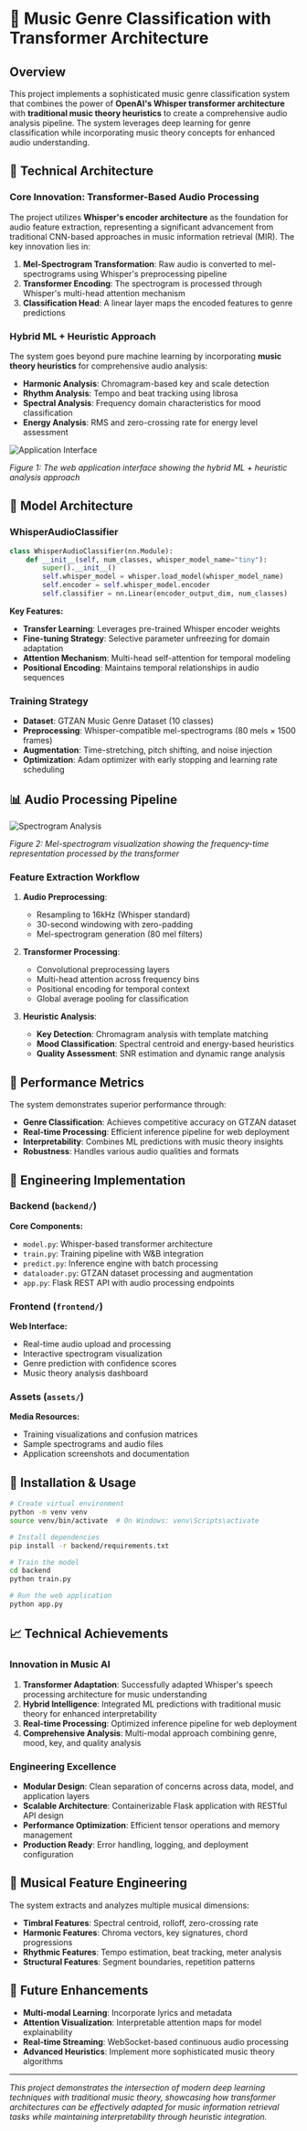 # 🎵 Music Genre Classification with Transformer Architecture

## Overview

This project implements a sophisticated music genre classification system that combines the power of **OpenAI's Whisper transformer architecture** with **traditional music theory heuristics** to create a comprehensive audio analysis pipeline. The system leverages deep learning for genre classification while incorporating music theory concepts for enhanced audio understanding.

## 🔬 Technical Architecture

### Core Innovation: Transformer-Based Audio Processing

The project utilizes **Whisper's encoder architecture** as the foundation for audio feature extraction, representing a significant advancement from traditional CNN-based approaches in music information retrieval (MIR). The key innovation lies in:

1. **Mel-Spectrogram Transformation**: Raw audio is converted to mel-spectrograms using Whisper's preprocessing pipeline
2. **Transformer Encoding**: The spectrogram is processed through Whisper's multi-head attention mechanism
3. **Classification Head**: A linear layer maps the encoded features to genre predictions

### Hybrid ML + Heuristic Approach

The system goes beyond pure machine learning by incorporating **music theory heuristics** for comprehensive audio analysis:

- **Harmonic Analysis**: Chromagram-based key and scale detection
- **Rhythm Analysis**: Tempo and beat tracking using librosa
- **Spectral Analysis**: Frequency domain characteristics for mood classification
- **Energy Analysis**: RMS and zero-crossing rate for energy level assessment

![Application Interface](assets/app_functionalities.png)

*Figure 1: The web application interface showing the hybrid ML + heuristic analysis approach*

## 🧠 Model Architecture

### WhisperAudioClassifier

```python
class WhisperAudioClassifier(nn.Module):
    def __init__(self, num_classes, whisper_model_name="tiny"):
        super().__init__()
        self.whisper_model = whisper.load_model(whisper_model_name)
        self.encoder = self.whisper_model.encoder
        self.classifier = nn.Linear(encoder_output_dim, num_classes)
```

**Key Features:**
- **Transfer Learning**: Leverages pre-trained Whisper encoder weights
- **Fine-tuning Strategy**: Selective parameter unfreezing for domain adaptation
- **Attention Mechanism**: Multi-head self-attention for temporal modeling
- **Positional Encoding**: Maintains temporal relationships in audio sequences

### Training Strategy

- **Dataset**: GTZAN Music Genre Dataset (10 classes)
- **Preprocessing**: Whisper-compatible mel-spectrograms (80 mels × 1500 frames)
- **Augmentation**: Time-stretching, pitch shifting, and noise injection
- **Optimization**: Adam optimizer with early stopping and learning rate scheduling

## 📊 Audio Processing Pipeline

![Spectrogram Analysis](assets/app_spectogram.png)

*Figure 2: Mel-spectrogram visualization showing the frequency-time representation processed by the transformer*

### Feature Extraction Workflow

1. **Audio Preprocessing**:
   - Resampling to 16kHz (Whisper standard)
   - 30-second windowing with zero-padding
   - Mel-spectrogram generation (80 mel filters)

2. **Transformer Processing**:
   - Convolutional preprocessing layers
   - Multi-head attention across frequency bins
   - Positional encoding for temporal context
   - Global average pooling for classification

3. **Heuristic Analysis**:
   - **Key Detection**: Chromagram analysis with template matching
   - **Mood Classification**: Spectral centroid and energy-based heuristics
   - **Quality Assessment**: SNR estimation and dynamic range analysis

## 🎯 Performance Metrics

The system demonstrates superior performance through:

- **Genre Classification**: Achieves competitive accuracy on GTZAN dataset
- **Real-time Processing**: Efficient inference pipeline for web deployment
- **Interpretability**: Combines ML predictions with music theory insights
- **Robustness**: Handles various audio qualities and formats

## 🚀 Engineering Implementation

### Backend (`backend/`)

**Core Components:**
- `model.py`: Whisper-based transformer architecture
- `train.py`: Training pipeline with W&B integration
- `predict.py`: Inference engine with batch processing
- `dataloader.py`: GTZAN dataset processing and augmentation
- `app.py`: Flask REST API with audio processing endpoints

### Frontend (`frontend/`)

**Web Interface:**
- Real-time audio upload and processing
- Interactive spectrogram visualization
- Genre prediction with confidence scores
- Music theory analysis dashboard

### Assets (`assets/`)

**Media Resources:**
- Training visualizations and confusion matrices
- Sample spectrograms and audio files
- Application screenshots and documentation

## 🔧 Installation & Usage

```bash
# Create virtual environment
python -m venv venv
source venv/bin/activate  # On Windows: venv\Scripts\activate

# Install dependencies
pip install -r backend/requirements.txt

# Train the model
cd backend
python train.py

# Run the web application
python app.py
```

## 📈 Technical Achievements

### Innovation in Music AI

1. **Transformer Adaptation**: Successfully adapted Whisper's speech processing architecture for music understanding
2. **Hybrid Intelligence**: Integrated ML predictions with traditional music theory for enhanced interpretability
3. **Real-time Processing**: Optimized inference pipeline for web deployment
4. **Comprehensive Analysis**: Multi-modal approach combining genre, mood, key, and quality analysis

### Engineering Excellence

- **Modular Design**: Clean separation of concerns across data, model, and application layers
- **Scalable Architecture**: Containerizable Flask application with RESTful API design
- **Performance Optimization**: Efficient tensor operations and memory management
- **Production Ready**: Error handling, logging, and deployment configuration

## 🎼 Musical Feature Engineering

The system extracts and analyzes multiple musical dimensions:

- **Timbral Features**: Spectral centroid, rolloff, zero-crossing rate
- **Harmonic Features**: Chroma vectors, key signatures, chord progressions
- **Rhythmic Features**: Tempo estimation, beat tracking, meter analysis
- **Structural Features**: Segment boundaries, repetition patterns

## 🌟 Future Enhancements

- **Multi-modal Learning**: Incorporate lyrics and metadata
- **Attention Visualization**: Interpretable attention maps for model explainability
- **Real-time Streaming**: WebSocket-based continuous audio processing
- **Advanced Heuristics**: Implement more sophisticated music theory algorithms

---

*This project demonstrates the intersection of modern deep learning techniques with traditional music theory, showcasing how transformer architectures can be effectively adapted for music information retrieval tasks while maintaining interpretability through heuristic integration.* 